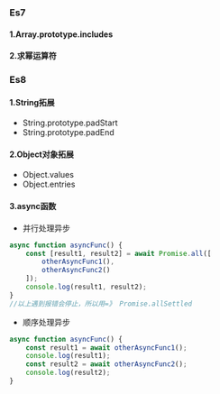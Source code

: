 ### Es7

#### 1.Array.prototype.includes

#### 2.求幂运算符

### Es8

#### 1.String拓展

- String.prototype.padStart
- String.prototype.padEnd

#### 2.Object对象拓展

- Object.values
- Object.entries

#### 3.async函数

- 并行处理异步

```js
async function asyncFunc() {
    const [result1, result2] = await Promise.all([
        otherAsyncFunc1(),
        otherAsyncFunc2()
    ]);
    console.log(result1, result2);
}
//以上遇到报错会停止，所以用=》 Promise.allSettled
```

- 顺序处理异步

```js
async function asyncFunc() {
    const result1 = await otherAsyncFunc1();
    console.log(result1);
    const result2 = await otherAsyncFunc2();
    console.log(result2);
}
```

